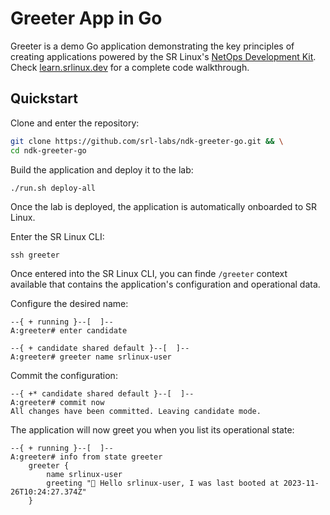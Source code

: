 # Greeter App in Go

Greeter is a demo Go application demonstrating the key principles of creating applications powered by the SR Linux's [NetOps Development Kit](https://learn.srlinux.dev/ndk/). Check [learn.srlinux.dev](https://learn.srlinux.dev/ndk/guide/env/go/) for a complete code walkthrough.

## Quickstart

Clone and enter the repository:

```bash
git clone https://github.com/srl-labs/ndk-greeter-go.git && \
cd ndk-greeter-go
```

Build the application and deploy it to the lab:

```
./run.sh deploy-all
```

Once the lab is deployed, the application is automatically onboarded to SR Linux.

Enter the SR Linux CLI:

```
ssh greeter
```

Once entered into the SR Linux CLI, you can finde `/greeter` context available that contains the application's configuration and operational data.

Configure the desired name:

```
--{ + running }--[  ]--
A:greeter# enter candidate

--{ + candidate shared default }--[  ]--
A:greeter# greeter name srlinux-user
```

Commit the configuration:

```
--{ +* candidate shared default }--[  ]--
A:greeter# commit now
All changes have been committed. Leaving candidate mode.
```

The application will now greet you when you list its operational state:

```
--{ + running }--[  ]--
A:greeter# info from state greeter
    greeter {
        name srlinux-user
        greeting "👋 Hello srlinux-user, I was last booted at 2023-11-26T10:24:27.374Z"
    }
```
